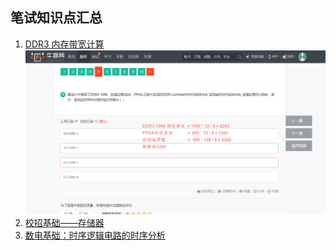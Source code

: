 ## 笔试知识点汇总

1. [DDR3 内存带宽计算](http://blog.chinaunix.net/uid-14214482-id-3220464.html)
    ![DDR3.png](../Picture/p_job/DDR3.png)
2. [校招基础——存储器](https://www.icode9.com/content-4-735054.html)
3. [数电基础：时序逻辑电路的时序分析](https://blog.csdn.net/qq_26652069/article/details/90756790)
